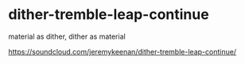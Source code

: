 # dither-tremble-leap-continue
material as dither, dither as material

https://soundcloud.com/jeremykeenan/dither-tremble-leap-continue/
